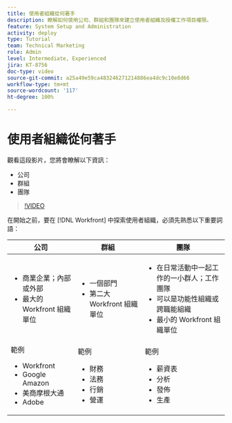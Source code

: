 ```yaml
---
title: 使用者組織從何著手
description: 瞭解如何使用公司、群組和團隊來建立使用者組織及授權工作項目權限。
feature: System Setup and Administration
activity: deploy
type: Tutorial
team: Technical Marketing
role: Admin
level: Intermediate, Experienced
jira: KT-8756
doc-type: video
source-git-commit: a25a49e59ca483246271214886ea4dc9c10e8d66
workflow-type: tm+mt
source-wordcount: '117'
ht-degree: 100%

---
```


# 使用者組織從何著手

觀看這段影片，您將會瞭解以下資訊：

* 公司
* 群組
* 團隊

>[!VIDEO](https://video.tv.adobe.com/v/335068/?quality=12&learn=on)

在開始之前，要在 [!DNL Workfront] 中探索使用者組織，必須先熟悉以下重要詞語：

| 公司 | 群組 | 團隊 |
| --- | --- | --- |
| <ul><li>商業企業；內部或外部</li><li>最大的 Workfront 組織單位</li></ul> | <ul><li>一個部門</li><li>第二大 Workfront 組織單位</li></ul> | <ul><li>在日常活動中一起工作的一小群人；工作團隊</li><li>可以是功能性組織或跨職能組織</li><li>最小的 Workfront 組織單位</li></ul> |
| 範例 <ul><li>Workfront</li><li>Google Amazon</li><li>美商摩根大通</li><li>Adobe</li></ul> | 範例 <ul><li>財務</li><li>法務</li><li>行銷</li><li>營運</li></ul> | 範例 <ul><li>薪資表</li><li>分析</li><li>發佈</li><li>生產</li></ul> |



